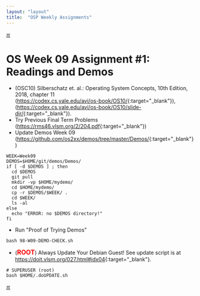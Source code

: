 ```yaml
---
layout: "layout"
title:  "OSP Weekly Assignments"
---
```


[&#x213C;](#idxXXX)<br id="idx000">

# OS Week 09 Assignment #1: Readings and Demos

* (OSC10) Silberschatz et. al.: Operating System Concepts, 10th Edition, 2018, chapter 11<br>
  (<https://codex.cs.yale.edu/avi/os-book/OS10/>{:target="_blank"}),<br>
  (<https://codex.cs.yale.edu/avi/os-book/OS10/slide-dir/>{:target="_blank"}).
* Try Previous Final Term Problems (<https://rms46.vlsm.org/2/204.pdf>{:target="_blank"})
* Update Demos Week 09 <br>(<https://github.com/os2xx/demos/tree/master/Demos/>{:target="_blank"})

```
WEEK=Week09
DEMOS=$HOME/git/demos/Demos/
if [ -d $DEMOS ] ; then
  cd $DEMOS
  git pull
  mkdir -vp $HOME/mydemo/
  cd $HOME/mydemo/
  cp -r $DEMOS/$WEEK/ .
  cd $WEEK/
  ls -al
else
  echo "ERROR: no $DEMOS directory!"
fi

```

* Run "Proof of Trying Demos"

```
bash 98-W09-DEMO-CHECK.sh

```

* (<span style="color:red; font-weight:bold; font-size:larger;">ROOT</span>)
  Always Update Your Debian Guest! See update script is at <br>
  <https://doit.vlsm.org/027.html#idx04>{:target="_blank"}.

```
# SUPERUSER (root)
bash $HOME/.doUPDATE.sh

```

[&#x213C;](#)<br id="idxXXX"><br>

